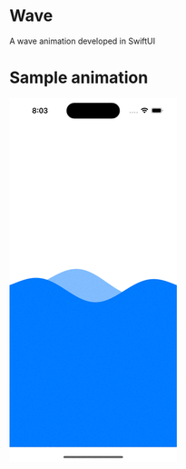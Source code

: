 # Wave
A wave animation developed in SwiftUI

# Sample animation
![](https://github.com/manuelmantony/Wave/blob/312cacabd44a30ff7673229d069b2fb72e2dd66d/sample/sample_wave.gif)
